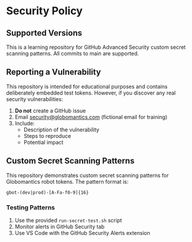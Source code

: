 # Security Policy

## Supported Versions

This is a learning repository for GitHub Advanced Security custom secret scanning patterns. All commits to main are supported.

## Reporting a Vulnerability

This repository is intended for educational purposes and contains deliberately embedded test tokens. However, if you discover any real security vulnerabilities:

1. **Do not** create a GitHub issue
2. Email security@globomantics.com (fictional email for training)
3. Include:
   - Description of the vulnerability
   - Steps to reproduce
   - Potential impact

## Custom Secret Scanning Patterns

This repository demonstrates custom secret scanning patterns for Globomantics robot tokens. The pattern format is:

```regex
gbot-(dev|prod)-[A-Fa-f0-9]{16}
```

### Testing Patterns

1. Use the provided `run-secret-test.sh` script
2. Monitor alerts in GitHub Security tab
3. Use VS Code with the GitHub Security Alerts extension 